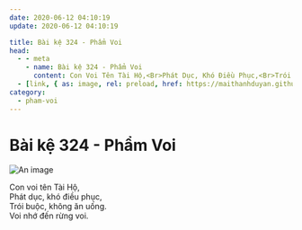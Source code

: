 ```yaml
---
date: 2020-06-12 04:10:19
update: 2020-06-12 04:10:19

title: Bài kệ 324 - Phẩm Voi
head:
  - - meta
    - name: Bài kệ 324 - Phẩm Voi
      content: Con Voi Tên Tài Hộ,<Br>Phát Dục, Khó Điều Phục,<Br>Trói Buộc, Không Ăn Uống.<Br>Voi Nhớ Đến Rừng Voi.<Br>
  - [link, { as: image, rel: preload, href: https://maithanhduyan.github.io/kinh-phap-cu/img/pham-voi/pham-voi-324.jpg }]
category:
  - pham-voi
---
```


# Bài kệ 324 - Phẩm Voi

![An image](/img/pham-voi/pham-voi-324.jpg)

Con voi tên Tài Hộ,<br>Phát dục, khó điều phục,<br>Trói buộc, không ăn uống.<br>Voi nhớ đến rừng voi.<br>
